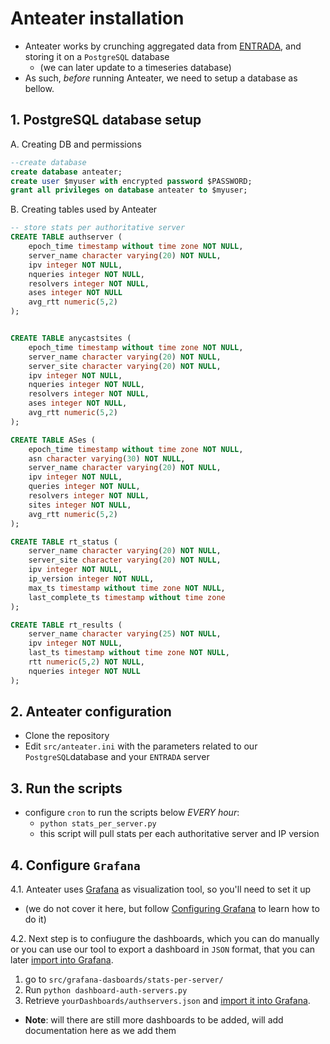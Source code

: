 # Anteater installation

* Anteater works by crunching aggregated data from [ENTRADA](https://entrada.sidnlabs.nl),
and storing it on a `PostgreSQL` database
    * (we can later update to a timeseries database)
* As such, _before_ running Anteater, we need to setup a database as bellow.

## 1. PostgreSQL database setup

A. Creating DB and permissions
```sql
--create database
create database anteater;
create user $myuser with encrypted password $PASSWORD;
grant all privileges on database anteater to $myuser;
```
B. Creating tables used by Anteater

```sql
-- store stats per authoritative server
CREATE TABLE authserver (
    epoch_time timestamp without time zone NOT NULL,
    server_name character varying(20) NOT NULL,
    ipv integer NOT NULL,
    nqueries integer NOT NULL,
    resolvers integer NOT NULL,
    ases integer NOT NULL
    avg_rtt numeric(5,2)
);


CREATE TABLE anycastsites (
    epoch_time timestamp without time zone NOT NULL,
    server_name character varying(20) NOT NULL,
    server_site character varying(20) NOT NULL,
    ipv integer NOT NULL,
    nqueries integer NOT NULL,
    resolvers integer NOT NULL,
    ases integer NOT NULL,
    avg_rtt numeric(5,2)
);

CREATE TABLE ASes (
    epoch_time timestamp without time zone NOT NULL,
    asn character varying(30) NOT NULL,
    server_name character varying(20) NOT NULL,
    ipv integer NOT NULL,
    queries integer NOT NULL,
    resolvers integer NOT NULL,
    sites integer NOT NULL,
    avg_rtt numeric(5,2)
);

CREATE TABLE rt_status (
    server_name character varying(20) NOT NULL,
    server_site character varying(20) NOT NULL,
    ipv integer NOT NULL,
    ip_version integer NOT NULL,
    max_ts timestamp without time zone NOT NULL,
    last_complete_ts timestamp without time zone
);

CREATE TABLE rt_results (
    server_name character varying(25) NOT NULL,
    ipv integer NOT NULL,
    last_ts timestamp without time zone NOT NULL,
    rtt numeric(5,2) NOT NULL,
    nqueries integer NOT NULL
);
```

## 2. Anteater configuration

* Clone the repository
* Edit `src/anteater.ini` with the parameters related to our `PostgreSQL`database
and your `ENTRADA` server
  
## 3. Run the scripts
* configure `cron` to run the scripts below *EVERY hour*:
    * `python stats_per_server.py`
    * this script will pull stats per each authoritative server and IP version
  
    
  
## 4. Configure `Grafana`
4.1. Anteater uses [Grafana](https://grafana.com/) as visualization tool, so you'll need to set it up  
  * (we do not cover  it here, but follow [Configuring Grafana](https://grafana.com/docs/grafana/latest/administration/configuration/)
 to learn how to do it)

4.2. Next step is to confiugure the dashboards, which you can do manually or you can use our tool to export 
a dashboard in `JSON` format, that you can later [import into Grafana](https://grafana.com/docs/grafana/latest/dashboards/export-import/).
  1. go to `src/grafana-dasboards/stats-per-server/`
  2. Run `python dashboard-auth-servers.py`
  3. Retrieve `yourDashboards/authservers.json` and  [import it into Grafana](https://grafana.com/docs/grafana/latest/dashboards/export-import/). 

* **Note**: will there are still more dashboards to be added, will add documentation here as we add them
